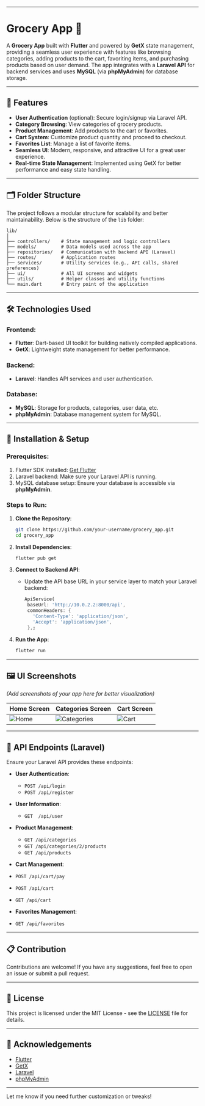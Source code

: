 

---

# Grocery App 🛒

A **Grocery App** built with **Flutter** and powered by **GetX** state management, providing a seamless user experience with features like browsing categories, adding products to the cart, favoriting items, and purchasing products based on user demand. The app integrates with a **Laravel API** for backend services and uses **MySQL** (via **phpMyAdmin**) for database storage.

---

## 📱 Features

- **User Authentication** (optional): Secure login/signup via Laravel API.
- **Category Browsing**: View categories of grocery products.
- **Product Management**: Add products to the cart or favorites.
- **Cart System**: Customize product quantity and proceed to checkout.
- **Favorites List**: Manage a list of favorite items.
- **Seamless UI**: Modern, responsive, and attractive UI for a great user experience.
- **Real-time State Management**: Implemented using GetX for better performance and easy state handling.

---

## 🗂️ Folder Structure

The project follows a modular structure for scalability and better maintainability. Below is the structure of the `lib` folder:

```
lib/
│
├── controllers/    # State management and logic controllers
├── models/         # Data models used across the app
├── repositories/   # Communication with backend API (Laravel)
├── routes/         # Application routes
├── services/       # Utility services (e.g., API calls, shared preferences)
├── ui/             # All UI screens and widgets
├── utils/          # Helper classes and utility functions
└── main.dart       # Entry point of the application
```

---

## 🛠️ Technologies Used

### **Frontend**:  
- **Flutter**: Dart-based UI toolkit for building natively compiled applications.
- **GetX**: Lightweight state management for better performance.
  
### **Backend**:
- **Laravel**: Handles API services and user authentication.
  
### **Database**:
- **MySQL**: Storage for products, categories, user data, etc.
- **phpMyAdmin**: Database management system for MySQL.

---

## 🚀 Installation & Setup

### Prerequisites:
1. Flutter SDK installed: [Get Flutter](https://flutter.dev/docs/get-started/install)
2. Laravel backend: Make sure your Laravel API is running.
3. MySQL database setup: Ensure your database is accessible via **phpMyAdmin**.

### Steps to Run:
1. **Clone the Repository**:
   ```bash
   git clone https://github.com/your-username/grocery_app.git
   cd grocery_app
   ```

2. **Install Dependencies**:
   ```bash
   flutter pub get
   ```

3. **Connect to Backend API**:
   - Update the API base URL in your service layer to match your Laravel backend:
     ```dart
     ApiService(
      baseUrl: 'http://10.0.2.2:8000/api',
      commonHeaders: {
        'Content-Type': 'application/json',
        'Accept': 'application/json',
      },;
     ```

4. **Run the App**:
   ```bash
   flutter run
   ```

---

## 🖼️ UI Screenshots

_(Add screenshots of your app here for better visualization)_

| Home Screen           | Categories Screen      | Cart Screen           |
|-----------------------|------------------------|-----------------------|
| ![Home](./screenshots/home.png) | ![Categories](./screenshots/categories.png) | ![Cart](./screenshots/cart.png) |

---

## 📌 API Endpoints (Laravel)

Ensure your Laravel API provides these endpoints:

- **User Authentication**:  
  - `POST /api/login`
  - `POST /api/register`
    
- **User Information**:
  - `GET  /api/user`
  
- **Product Management**:  
  - `GET /api/categories`
  - `GET /api/categories/2/products`
  - `GET /api/products`
 
 - **Cart Management**:
  - `POST /api/cart/pay`
  - `POST /api/cart`
  - `GET /api/cart`


- **Favorites Management**:
- `GET /api/favorites`   

---

## 📋 Contribution

Contributions are welcome! If you have any suggestions, feel free to open an issue or submit a pull request.

---

## 📄 License

This project is licensed under the MIT License - see the [LICENSE](LICENSE) file for details.

---

## 🙌 Acknowledgements

- [Flutter](https://flutter.dev)
- [GetX](https://pub.dev/packages/get)
- [Laravel](https://laravel.com)
- [phpMyAdmin](https://www.phpmyadmin.net/)

---

Let me know if you need further customization or tweaks!
